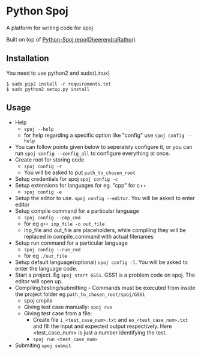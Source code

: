 # Python Spoj
<!-- [![Build Status](https://travis-ci.org/DheerendraRathor/Python-Spoj.svg?branch=master)](https://travis-ci.org/DheerendraRathor/Python-Spoj) -->
<!-- [![Downloads](https://pypip.in/download/python_spoj/badge.svg)](https://pypi.python.org/pypi/python_spoj/) -->
<!-- [![Latest Version](https://pypip.in/version/python_spoj/badge.svg)](https://pypi.python.org/pypi/python_spoj/) -->
<!-- [![Documentation Status](https://readthedocs.org/projects/python-spoj/badge/?version=latest)](https://readthedocs.org/projects/python-spoj/?badge=latest)   -->
A platform for writing code for spoj

Built on top of [Python-Spoj repo(DheerendraRathor)](https://github.com/DheerendraRathor/Python-Spoj)

## Installation
You need to use python2 and sudo(Linux)

    $ sudo pip2 install -r requirements.txt
    $ sudo python2 setup.py install

<!-- ## Documentation -->

<!-- Documentation is present at [Read the Docs](http://python-spoj.rtfd.org) and also at the [PythonHosted](https://pythonhosted.org/python_spoj/) -->

## Usage
* Help
    * `spoj --help`
    * for help regarding a specific option like "config" use `spoj config --help`
* You can follow points given below to seperately configure it, or you can run
`spoj config --config_all` to configure everything at once.
* Create root for storing code
    * `spoj config -r`
    * You will be asked to put `path_to_chosen_root`
* Setup credentials for spoj `spoj config -c`
* Setup extensions for languages for eg. "cpp" for c++
    * `spoj config -e`
* Setup the editor to use. `spoj config --editor`. You will be asked to enter editor
* Setup compile command for a particular language
    * `spoj config --cmp_cmd`
    * for eg `g++ inp_file -o out_file`
    * inp_file and out_file are placeholders, while compiling they will be
    replaced in compile_command with actual filenames
* Setup run command for a particular language
    * `spoj config --run_cmd`
    * for eg `./out_file`
* Setup default language(optional) `spoj config -l`. You will be asked to enter the language code.
* Start a project. Eg `spoj start GSS1`. GSS1 is a problem code on spoj. The editor will open up.
* Compiling/testing/submitting - Commands must be executed from inside the
project folder eg `path_to_chosen_root/spoj/GSS1`
    * spoj cmpile
    * Giving test case manually: `spoj run`
    * Giving test case from a file:
        * Create file `i_<test_case_num>.txt` and `eo_<test_case_num>.txt` and fill the input and expected output respectively. Here <test_case_num> is just a number identifying the test.
        * `spoj run <test_case_num>`
* Submiting `spoj submit`
